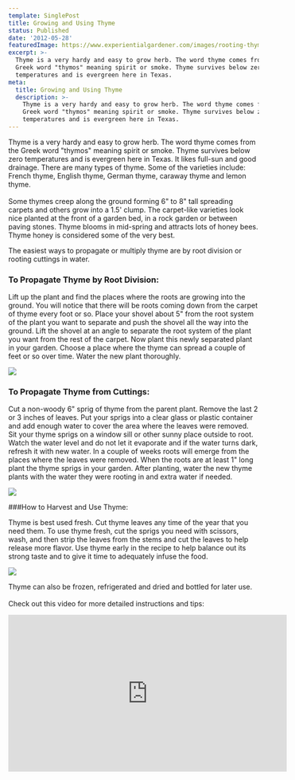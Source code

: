 ```yaml
---
template: SinglePost
title: Growing and Using Thyme
status: Published
date: '2012-05-28'
featuredImage: https://www.experientialgardener.com/images/rooting-thyme-in-water.jpg
excerpt: >-
  Thyme is a very hardy and easy to grow herb. The word thyme comes from the
  Greek word "thymos" meaning spirit or smoke. Thyme survives below zero
  temperatures and is evergreen here in Texas. 
meta:
  title: Growing and Using Thyme
  description: >-
    Thyme is a very hardy and easy to grow herb. The word thyme comes from the
    Greek word "thymos" meaning spirit or smoke. Thyme survives below zero
    temperatures and is evergreen here in Texas.
---
```

<!--StartFragment-->

Thyme is a very hardy and easy to grow herb. The word thyme comes from the Greek word "thymos" meaning spirit or smoke. Thyme survives below zero temperatures and is evergreen here in Texas. It likes full-sun and good drainage. There are many types of thyme. Some of the varieties include: French thyme, English thyme, German thyme, caraway thyme and lemon thyme.\
\
Some thymes creep along the ground forming 6" to 8" tall spreading carpets and others grow into a 1.5' clump. The carpet-like varieties look nice planted at the front of a garden bed, in a rock garden or between paving stones. Thyme blooms in mid-spring and attracts lots of honey bees. Thyme honey is considered some of the very best.

The easiest ways to propagate or multiply thyme are by root division or rooting cuttings in water.

### To Propagate Thyme by Root Division:

Lift up the plant and find the places where the roots are growing into the ground. You will notice that there will be roots coming down from the carpet of thyme every foot or so. Place your shovel about 5" from the root system of the plant you want to separate and push the shovel all the way into the ground. Lift the shovel at an angle to separate the root system of the plant you want from the rest of the carpet. Now plant this newly separated plant in your garden. Choose a place where the thyme can spread a couple of feet or so over time. Water the new plant thoroughly.

<!--EndFragment-->

![](/images/thyme-root-division.jpg)

<!--StartFragment-->

### To Propagate Thyme from Cuttings:

Cut a non-woody 6" sprig of thyme from the parent plant. Remove the last 2 or 3 inches of leaves. Put your sprigs into a clear glass or plastic container and add enough water to cover the area where the leaves were removed. Sit your thyme sprigs on a window sill or other sunny place outside to root. Watch the water level and do not let it evaporate and if the water turns dark, refresh it with new water. In a couple of weeks roots will emerge from the places where the leaves were removed. When the roots are at least 1" long plant the thyme sprigs in your garden. After planting, water the new thyme plants with the water they were rooting in and extra water if needed.

<!--EndFragment-->

![](/images/rooting-thyme-in-water.jpg)

<!--StartFragment-->

###How to Harvest and Use Thyme:


Thyme is best used fresh. Cut thyme leaves any time of the year that you need them. To use thyme fresh, cut the sprigs you need with scissors, wash, and then strip the leaves from the stems and cut the leaves to help release more flavor. Use thyme early in the recipe to help balance out its strong taste and to give it time to adequately infuse the food.

<!--EndFragment-->

![](/images/chopping-thyme.jpg)

<!--StartFragment-->

Thyme can also be frozen, refrigerated and dried and bottled for later use.\
\
Check out this video for more detailed instructions and tips:

<!--EndFragment-->
<iframe width="560" height="315" src="https://www.youtube.com/embed/ndlemn2idQ8" frameborder="0" allow="accelerometer; autoplay; encrypted-media; gyroscope; picture-in-picture" allowfullscreen></iframe>